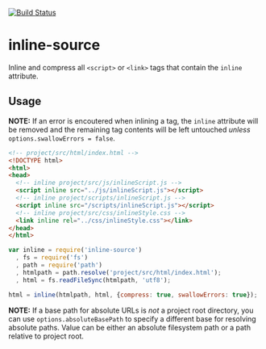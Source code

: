 [![Build Status](https://travis-ci.org/popeindustries/inline-source.png)](https://travis-ci.org/popeindustries/inline-source)

# inline-source

Inline and compress all `<script>` or `<link>` tags that contain the `inline` attribute.

## Usage

**NOTE:** If an error is encoutered when inlining a tag, the `inline` attribute will be removed and the remaining tag contents will be left untouched *unless* `options.swallowErrors = false`.

```html
<!-- project/src/html/index.html -->
<!DOCTYPE html>
<html>
<head>
  <!-- inline project/src/js/inlineScript.js -->
  <script inline src="../js/inlineScript.js"></script>
  <!-- inline project/scripts/inlineScript.js -->
  <script inline src="/scripts/inlineScript.js"></script>
  <!-- inline project/src/css/inlineStyle.css -->
  <link inline rel="../css/inlineStyle.css"></link>
</head>
</html>
```
```javascript
var inline = require('inline-source')
  , fs = require('fs')
  , path = require('path')
  , htmlpath = path.resolve('project/src/html/index.html');
  , html = fs.readFileSync(htmlpath, 'utf8');

html = inline(htmlpath, html, {compress: true, swallowErrors: true});
```
**NOTE:** If a base path for absolute URLs is *not* a project root directory, you can use `options.absoluteBasePath` to specify a different base for resolving absolute paths. Value can be either an absolute filesystem path or a path relative to project root.